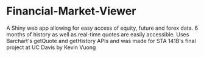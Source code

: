 # Financial-Market-Viewer
A Shiny web app allowing for easy access of equity, future and forex data. 6 months of history as well as real-time quotes are easily accessible. Uses Barchart's getQuote and getHistory APIs and was made for STA 141B's final project at UC Davis by Kevin Vuong
